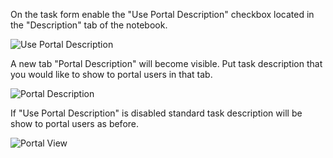 On the task form enable the "Use Portal Description" checkbox located in the "Description" tab of the notebook.

![Use Portal Description](../static/description/img/use_portal_description.png)

A new tab "Portal Description" will become visible. Put task description that you would like to show to portal users in that tab.

![Portal Description](../static/description/img/portal_description.png)

If "Use Portal Description" is disabled standard task description will be show to portal users as before. 

![Portal View](../static/description/img/portal_view.png)